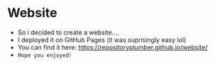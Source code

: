 # Website
- So i decided to create a website....
- I deployed it on GitHub Pages (it was suprisingly easy lol)
- You can find it here:  https://repositoryplumber.github.io/website/
- `Hope you enjoyed!`
